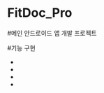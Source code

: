 # FitDoc_Pro

#메인 안드로이드 앱 개발 프로젝트

#기능 구현
<ul>
    <li></li>
    <li></li>
    <li></li>
    <li></li>
    
</ul>
